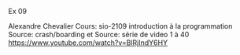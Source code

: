 Ex 09

Alexandre Chevalier 
Cours: sio-2109 introduction à la programmation
Source: crash/boarding et  Source: série de video 1 à 40 https://www.youtube.com/watch?v=BlRjIndY6HY
